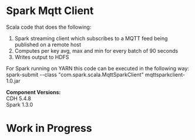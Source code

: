# Spark Mqtt Client

Scala code that does the following:<br>
1. Spark streaming client which subscribes to a MQTT feed being published on a remote host<br>
2. Computes per key avg, max and min for every batch of 90 seconds<br>
3. Writes output to HDFS<br>

For Spark running on YARN this code can be executed in the following way:<br>
spark-submit --class "com.spark.scala.MqttSparkClient" mqttsparkclient-1.0.jar

<b>Component Versions: </b><br>
CDH 5.4.8<br>
Spark 1.3.0 <br>

# Work in Progress
